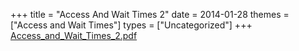 +++
title = "Access And Wait Times 2"
date = 2014-01-28
themes = ["Access and Wait Times"]
types = ["Uncategorized"]
+++
[Access_and_Wait_Times_2.pdf](/files/Access_and_Wait_Times_2.pdf)
